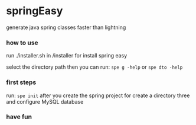 # springEasy
generate java spring classes faster than lightning

### how to use
run ./installer.sh in /installer for install spring easy 

select the directory path then you can run: ```spe g -help``` or ```spe dto -help```

### first steps
run: ```spe init``` after you create the spring project for create a directory three and configure MySQL database

### have fun
